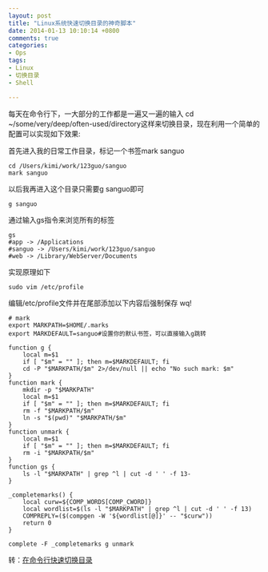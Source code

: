 ```yaml
---
layout: post
title: "Linux系统快速切换目录的神奇脚本"
date: 2014-01-13 10:10:14 +0800
comments: true
categories:
- Ops
tags:
- Linux
- 切换目录
- Shell

---
```


每天在命令行下，一大部分的工作都是一遍又一遍的输入 cd ~/some/very/deep/often-used/directory这样来切换目录，现在利用一个简单的配置可以实现如下效果:

首先进入我的日常工作目录，标记一个书签mark sanguo

```
cd /Users/kimi/work/123guo/sanguo
mark sanguo
```

以后我再进入这个目录只需要g sanguo即可

```
g sanguo
```

通过输入gs指令来浏览所有的标签

```
gs
#app -> /Applications
#sanguo -> /Users/kimi/work/123guo/sanguo
#web -> /Library/WebServer/Documents
```

<!-- more -->

实现原理如下

```
sudo vim /etc/profile
```
编辑/etc/profile文件并在尾部添加以下内容后强制保存 wq!

```
# mark
export MARKPATH=$HOME/.marks
export MARKDEFAULT=sanguo#设置你的默认书签，可以直接输入g跳转

function g {
    local m=$1
    if [ "$m" = "" ]; then m=$MARKDEFAULT; fi
    cd -P "$MARKPATH/$m" 2>/dev/null || echo "No such mark: $m"
}
function mark {
    mkdir -p "$MARKPATH"
    local m=$1
    if [ "$m" = "" ]; then m=$MARKDEFAULT; fi
    rm -f "$MARKPATH/$m"
    ln -s "$(pwd)" "$MARKPATH/$m"
}
function unmark {
    local m=$1
    if [ "$m" = "" ]; then m=$MARKDEFAULT; fi
    rm -i "$MARKPATH/$m"
}
function gs {
    ls -l "$MARKPATH" | grep ^l | cut -d ' ' -f 13-
}

_completemarks() {
    local curw=${COMP_WORDS[COMP_CWORD]}
    local wordlist=$(ls -l "$MARKPATH" | grep ^l | cut -d ' ' -f 13)
    COMPREPLY=($(compgen -W '${wordlist[@]}' -- "$curw"))
    return 0
}

complete -F _completemarks g unmark
```

转：[在命令行快速切换目录](http://www.ccvita.com/520.html)
